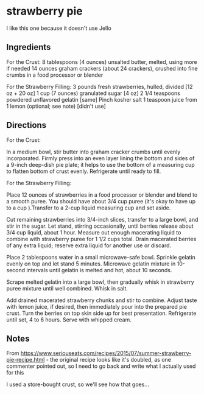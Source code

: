 # strawberry pie

I like this one because it doesn't use Jello

## Ingredients

For the Crust:
8 tablespoons (4 ounces) unsalted butter, melted, using more if needed
14 ounces graham crackers (about 24 crackers), crushed into fine crumbs in a food processor or blender

For the Strawberry Filling:
3 pounds fresh strawberries, hulled, divided [12 oz + 20 oz]
1 cup (7 ounces) granulated sugar [4 oz]
2 1/4 teaspoons powdered unflavored gelatin [same]
Pinch kosher salt
1 teaspoon juice from 1 lemon (optional; see note) [didn't use]

## Directions

For the Crust:

In a medium bowl, stir butter into graham cracker crumbs until evenly incorporated. Firmly press into an even layer lining the bottom and sides of a 9-inch deep-dish pie plate; it helps to use the bottom of a measuring cup to flatten bottom of crust evenly. Refrigerate until ready to fill.

For the Strawberry Filling:

Place 12 ounces of strawberries in a food processor or blender and blend to a smooth puree. You should have about 3/4 cup puree (it's okay to have up to a cup ).Transfer to a 2-cup liquid measuring cup and set aside.

Cut remaining strawberries into 3/4-inch slices, transfer to a large bowl, and stir in the sugar. Let stand, stirring occasionally, until berries release about 3/4 cup liquid, about 1 hour. Measure out enough macerating liquid to combine with strawberry puree for 1 1/2 cups total. Drain macerated berries of any extra liquid; reserve extra liquid for another use or discard.

Place 2 tablespoons water in a small microwave-safe bowl. Sprinkle gelatin evenly on top and let stand 5 minutes. Microwave gelatin mixture in 10-second intervals until gelatin is melted and hot, about 10 seconds.

Scrape melted gelatin into a large bowl, then gradually whisk in strawberry puree mixture until well combined. Whisk in salt.

Add drained macerated strawberry chunks and stir to combine. Adjust taste with lemon juice, if desired, then immediately pour into the prepared pie crust. Turn the berries on top skin side up for best presentation. Refrigerate until set, 4 to 6 hours. Serve with whipped cream. 

## Notes

From https://www.seriouseats.com/recipes/2015/07/summer-strawberry-pie-recipe.html - the original recipe looks like it's doubled, as one commenter pointed out, so I need to go back and write what I actually used for this

I used a store-bought crust, so we'll see how that goes...

